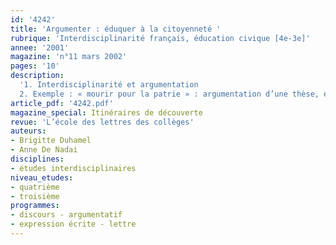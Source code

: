 ```yaml
---
id: '4242'
title: 'Argumenter : éduquer à la citoyenneté '
rubrique: 'Interdisciplinarité français, éducation civique [4e-3e]'
annee: '2001'
magazine: 'n°11 mars 2002'
pages: '10'
description: 
  '1. Interdisciplinarité et argumentation
  2. Exemple : « mourir pour la patrie » : argumentation d’une thèse, évaluation des arguments, écriture, analyse et comparaison de discours, rédaction d’une lettre, etc.'
article_pdf: '4242.pdf'
magazine_special: Itinéraires de découverte
revue: 'L’école des lettres des collèges'
auteurs:
- Brigitte Duhamel
- Anne De Nadai
disciplines:
- études interdisciplinaires
niveau_etudes:
- quatrième
- troisième
programmes:
- discours - argumentatif
- expression écrite - lettre
---
```

